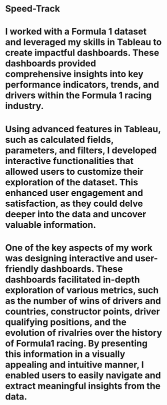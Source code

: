 # Speed-Track
# I worked with a Formula 1 dataset and leveraged my skills in Tableau to create impactful dashboards. These dashboards provided comprehensive insights into key performance indicators, trends, and drivers within the Formula 1 racing industry.
# Using advanced features in Tableau, such as calculated fields, parameters, and filters, I developed interactive functionalities that allowed users to customize their exploration of the dataset. This enhanced user engagement and satisfaction, as they could delve deeper into the data and uncover valuable information.
# One of the key aspects of my work was designing interactive and user-friendly dashboards. These dashboards facilitated in-depth exploration of various metrics, such as the number of wins of drivers and countries, constructor points, driver qualifying positions, and the evolution of rivalries over the history of Formula1 racing. By presenting this information in a visually appealing and intuitive manner, I enabled users to easily navigate and extract meaningful insights from the data.
